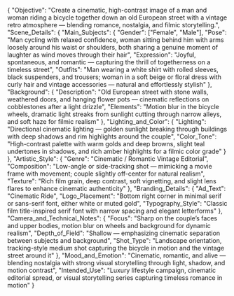{
  "Objective": "Create a cinematic, high-contrast image of a man and woman riding a bicycle together down an old European street with a vintage retro atmosphere — blending romance, nostalgia, and filmic storytelling.",
  "Scene_Details": {
    "Main_Subjects": {
      "Gender": ["Female", "Male"],
      "Pose": "Man cycling with relaxed confidence, woman sitting behind him with arms loosely around his waist or shoulders, both sharing a genuine moment of laughter as wind moves through their hair",
      "Expression": "Joyful, spontaneous, and romantic — capturing the thrill of togetherness on a timeless street",
      "Outfits": "Man wearing a white shirt with rolled sleeves, black suspenders, and trousers; woman in a soft beige or floral dress with curly hair and vintage accessories — natural and effortlessly stylish"
    },
    "Background": {
      "Description": "Old European street with stone walls, weathered doors, and hanging flower pots — cinematic reflections on cobblestones after a light drizzle",
      "Elements": "Motion blur in the bicycle wheels, dramatic light streaks from sunlight cutting through narrow alleys, and soft haze for filmic realism"
    },
    "Lighting_and_Color": {
      "Lighting": "Directional cinematic lighting — golden sunlight breaking through buildings with deep shadows and rim highlights around the couple",
      "Color_Tone": "High-contrast palette with warm golds and deep browns, slight teal undertones in shadows, and rich amber highlights for a filmic color grade"
    }
  },
  "Artistic_Style": {
    "Genre": "Cinematic / Romantic Vintage Editorial",
    "Composition": "Low-angle or side-tracking shot — mimicking a movie frame with movement; couple slightly off-center for natural realism",
    "Texture": "Rich film grain, deep contrast, soft vignetting, and slight lens flares to enhance cinematic authenticity"
  },
  "Branding_Details": {
    "Ad_Text": "Cinematic Ride",
    "Logo_Placement": "Bottom right corner in minimal serif or sans-serif font, either white or muted gold",
    "Typography_Style": "Classic film title-inspired serif font with narrow spacing and elegant letterforms"
  },
  "Camera_and_Technical_Notes": {
    "Focus": "Sharp on the couple’s faces and upper bodies, motion blur on wheels and background for dynamic realism",
    "Depth_of_Field": "Shallow — emphasizing cinematic separation between subjects and background",
    "Shot_Type": "Landscape orientation, tracking-style medium shot capturing the bicycle in motion and the vintage street around it"
  },
  "Mood_and_Emotion": "Cinematic, romantic, and alive — blending nostalgia with strong visual storytelling through light, shadow, and motion contrast",
  "Intended_Use": "Luxury lifestyle campaign, cinematic editorial spread, or visual storytelling series capturing timeless romance in motion"
}
